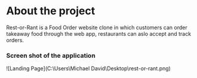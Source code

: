 # About the project

Rest-or-Rant is a Food Order website clone in which customers can order takeaway food through the web app, restaurants can aslo accept and track orders.


### Screen shot of the application

![Landing Page](C:\Users\Michael David\Desktop\rest-or-rant.png)
